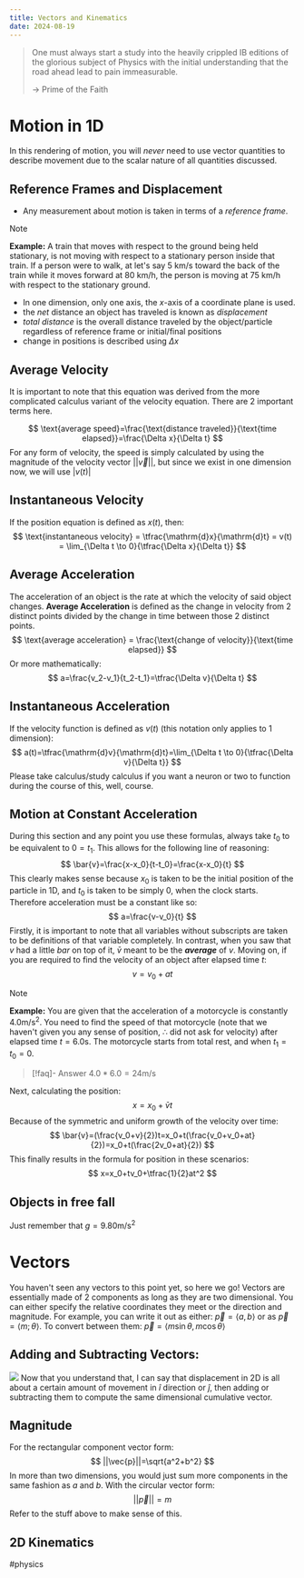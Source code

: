 ```yaml
---
title: Vectors and Kinematics
date: 2024-08-19
---
```

> One must always start a study into the heavily crippled IB editions of the glorious subject of Physics with the initial understanding that the road ahead lead to pain immeasurable.
>
> -> Prime of the Faith


# Motion in 1D 
In this rendering of motion, you will *never* need to use vector quantities to describe movement due to the scalar nature of all quantities discussed.
## Reference Frames and Displacement
- Any measurement about motion is taken in terms of a *reference frame*.
> [!NOTE]
> **Example:** A train that moves with respect to the ground being held stationary, is not moving with respect to a stationary person inside that train. If a person were to walk, at let's say $5$ km/s toward the back of the train while it moves forward at $80$ km/h, the person is moving at $75$ km/h with respect to the stationary ground.
- In one dimension, only one axis, the $x$-axis of a coordinate plane is used.
- the *net* distance an object has traveled is known as *displacement*
- *total distance* is the overall distance traveled by the object/particle regardless of reference frame or initial/final positions
- change in positions is described using $\Delta x$

## Average Velocity
It is important to note that this equation was derived from the more complicated calculus variant of the velocity equation. There are 2 important terms here.

$$
\text{average speed}=\frac{\text{distance traveled}}{\text{time elapsed}}=\frac{\Delta x}{\Delta t}
$$
For any form of velocity, the speed is simply calculated by using the magnitude of the velocity vector $||\vec{v}||$, but since we exist in one dimension now, we will use $|v(t)|$
## Instantaneous Velocity
If the position equation is defined as $x(t)$, then:
$$
\text{instantaneous velocity} = \tfrac{\mathrm{d}x}{\mathrm{d}t} = v(t) = \lim_{\Delta t \to 0}{\tfrac{\Delta x}{\Delta t}}
$$

## Average Acceleration
The acceleration of an object is the rate at which the velocity of said object changes. **Average Acceleration** is defined as the change in velocity from 2 distinct points divided by the change in time between those 2 distinct points.
$$
\text{average acceleration} = \frac{\text{change of velocity}}{\text{time elapsed}}
$$
Or more mathematically:
$$
a=\frac{v_2-v_1}{t_2-t_1}=\tfrac{\Delta v}{\Delta t}
$$

## Instantaneous Acceleration 
If the velocity function is defined as $v(t)$ (this notation only applies to 1 dimension):
$$
a(t)=\tfrac{\mathrm{d}v}{\mathrm{d}t}=\lim_{\Delta t \to 0}{\tfrac{\Delta v}{\Delta t}}
$$
Please take calculus/study calculus if you want a neuron or two to function during the course of this, well, course.

## Motion at Constant Acceleration
During this section and any point you use these formulas, always take $t_0$ to be equivalent to $0=t_1$. This allows for the following line of reasoning:
$$
\bar{v}=\frac{x-x_0}{t-t_0}=\frac{x-x_0}{t}
$$
This clearly makes sense because $x_0$ is taken to be the initial position of the particle in 1D, and $t_0$ is taken to be simply $0$, when the clock starts. Therefore acceleration must be a constant like so:
$$
a=\frac{v-v_0}{t}
$$
Firstly, it is important to note that all variables without subscripts are taken to be definitions of that variable completely. In contrast, when you saw that $v$ had a little *bar* on top of it, $\bar{v}$ meant to be the ***average*** of $v$. Moving on, if you are required to find the velocity of an object after elapsed time $t$:
$$
v=v_0+at 
$$
> [!NOTE]
> **Example:** You are given that the acceleration of a motorcycle is constantly $4.0 \mathrm{m}/\mathrm{s}^2$. You need to find the speed of that motorcycle (note that we haven't given you any sense of position, $\therefore$ did not ask for velocity) after elapsed time $t=6.0\mathrm{s}$. The motorcycle starts from total rest, and when $t_1=t_0=0$. 

> [!faq]- Answer
> $4.0*6.0=24\mathrm{m}/\mathrm{s}$

Next, calculating the position:
$$
x=x_0+\bar{v}t 
$$
Because of the symmetric and uniform growth of the velocity over time:
$$
\bar{v}=(\frac{v_0+v}{2})t=x_0+t(\frac{v_0+v_0+at}{2})=x_0+t(\frac{2v_0+at}{2})
$$
This finally results in the formula for position in these scenarios:
$$
x=x_0+tv_0+\tfrac{1}{2}at^2
$$

## Objects in free fall
Just remember that $g=9.80\mathrm{m}/\mathrm{s}^2$

# Vectors
You haven't seen any vectors to this point yet, so here we go! Vectors are essentially made of 2 components as long as they are two dimensional. You can either specify the relative coordinates they meet or the direction and magnitude. For example, you can write it out as either: $\vec{p}=\langle a,b\rangle$ or as $\vec{p}=\langle m;\theta \rangle$. To convert between them: $\vec{p}=\langle m\sin{\theta},m\cos{\theta}\rangle$

## Adding and Subtracting Vectors:
![](https://external-content.duckduckgo.com/iu/?u=https%3A%2F%2Fmedia.nagwa.com%2F124176839832%2Fen%2Fthumbnail_l.jpeg&f=1&nofb=1&ipt=408b463f7b54ff9a5f32090ae4fdb5581a1d425798af862a483c121bdedeae94&ipo=images)
Now that you understand that, I can say that displacement in 2D is all about a certain amount of movement in $\hat{i}$ direction or $\hat{j}$, then adding or subtracting them to compute the same dimensional cumulative vector.

## Magnitude 
For the rectangular component vector form:
$$
||\vec{p}||=\sqrt{a^2+b^2}
$$
In more than two dimensions, you would just sum more components in the same fashion as $a$ and $b$. With the circular vector form:
$$
||\vec{p}||=m 
$$
Refer to the stuff above to make sense of this.

## 2D Kinematics

#physics
